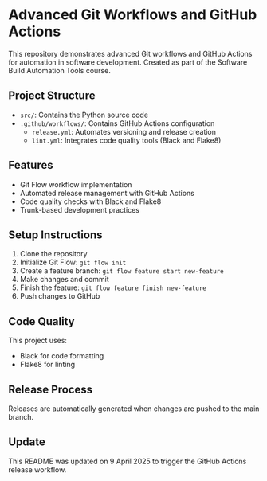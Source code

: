 # Advanced Git Workflows and GitHub Actions

This repository demonstrates advanced Git workflows and GitHub Actions for automation in software development. Created as part of the Software Build Automation Tools course.

## Project Structure

- `src/`: Contains the Python source code
- `.github/workflows/`: Contains GitHub Actions configuration
  - `release.yml`: Automates versioning and release creation
  - `lint.yml`: Integrates code quality tools (Black and Flake8)

## Features

- Git Flow workflow implementation
- Automated release management with GitHub Actions
- Code quality checks with Black and Flake8
- Trunk-based development practices

## Setup Instructions

1. Clone the repository
2. Initialize Git Flow: `git flow init`
3. Create a feature branch: `git flow feature start new-feature`
4. Make changes and commit
5. Finish the feature: `git flow feature finish new-feature`
6. Push changes to GitHub

## Code Quality

This project uses:
- Black for code formatting
- Flake8 for linting

## Release Process

Releases are automatically generated when changes are pushed to the main branch.

## Update

This README was updated on 9 April 2025 to trigger the GitHub Actions release workflow.
